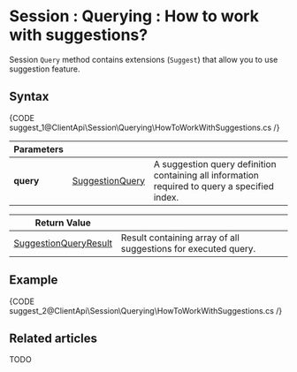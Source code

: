 # Session : Querying : How to work with suggestions?

Session `Query` method contains extensions (`Suggest`) that allow you to use suggestion feature.

## Syntax

{CODE suggest_1@ClientApi\Session\Querying\HowToWorkWithSuggestions.cs /}

| Parameters | | |
| ------------- | ------------- | ----- |
| **query** | [SuggestionQuery](../../../glossary/client-api/querying/suggestion-query) | A suggestion query definition containing all information required to query a specified index. |

| Return Value | |
| ------------- | ----- |
| [SuggestionQueryResult]() | Result containing array of all suggestions for executed query. |

## Example

{CODE suggest_2@ClientApi\Session\Querying\HowToWorkWithSuggestions.cs /}

## Related articles

TODO